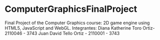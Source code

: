 # ComputerGraphicsFinalProject
Final Project of the Computer Graphics course: 2D game engine using HTML5, JavaScript and WebGL.
Integrantes:
Diana Katherine Toro Ortiz- 2110046 - 3743
Juan David Tello Ortiz - 2110001 - 3743
